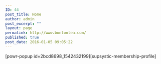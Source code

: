 ```yaml
---
ID: 44
post_title: Home
author: admin
post_excerpt: ""
layout: page
permalink: http://www.bontontea.com/
published: true
post_date: 2016-01-05 09:05:22
---
```

[powr-popup id=2bcd8698_1542432199][supsystic-membership-profile]